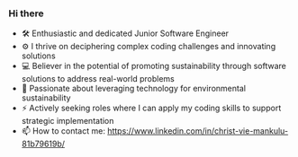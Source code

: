 ### Hi there 
- 🛠️ Enthusiastic and dedicated Junior Software Engineer
- ⚙️ I thrive on deciphering complex coding challenges and innovating solutions
- 💻 Believer in the potential of promoting sustainability through software solutions to address real-world problems
- 🌱 Passionate about leveraging technology for environmental sustainability
- ⚡ Actively seeking roles where I can apply my coding skills to support strategic implementation
- 📫 How to contact me: https://www.linkedin.com/in/christ-vie-mankulu-81b79619b/
